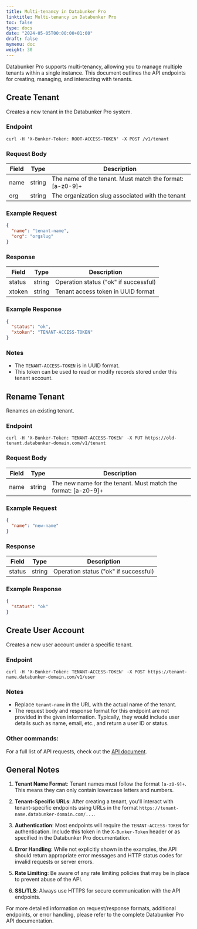 ```yaml
---
title: Multi-tenancy in Databunker Pro
linktitle: Multi-tenancy in Databunker Pro
toc: false
type: docs
date: "2024-05-05T00:00:00+01:00"
draft: false
mymenu: doc
weight: 30
---
```

Databunker Pro supports multi-tenancy, allowing you to manage multiple tenants within a single instance. This document outlines the API endpoints for creating, managing, and interacting with tenants.

## Create Tenant

Creates a new tenant in the Databunker Pro system.

### Endpoint

```
curl -H 'X-Bunker-Token: ROOT-ACCESS-TOKEN' -X POST /v1/tenant
```

### Request Body

| Field | Type | Description |
|-------|------|-------------|
| name  | string | The name of the tenant. Must match the format: [a-z0-9]+ |
| org   | string | The organization slug associated with the tenant |

### Example Request

```json
{
  "name": "tenant-name",
  "org": "orgslug"
}
```

### Response

| Field  | Type | Description |
|--------|------|-------------|
| status | string | Operation status ("ok" if successful) |
| xtoken | string | Tenant access token in UUID format |

### Example Response

```json
{
  "status": "ok",
  "xtoken": "TENANT-ACCESS-TOKEN"
}
```

### Notes

- The `TENANT-ACCESS-TOKEN` is in UUID format.
- This token can be used to read or modify records stored under this tenant account.

## Rename Tenant

Renames an existing tenant.

### Endpoint

```
curl -H 'X-Bunker-Token: TENANT-ACCESS-TOKEN' -X PUT https://old-tenant.databunker-domain.com/v1/tenant
```

### Request Body

| Field | Type | Description |
|-------|------|-------------|
| name  | string | The new name for the tenant. Must match the format: [a-z0-9]+ |

### Example Request

```json
{
  "name": "new-name"
}
```

### Response

| Field  | Type | Description |
|--------|------|-------------|
| status | string | Operation status ("ok" if successful) |

### Example Response

```json
{
  "status": "ok"
}
```

## Create User Account

Creates a new user account under a specific tenant.

### Endpoint

```
curl -H 'X-Bunker-Token: TENANT-ACCESS-TOKEN' -X POST https://tenant-name.databunker-domain.com/v1/user
```

### Notes

- Replace `tenant-name` in the URL with the actual name of the tenant.
- The request body and response format for this endpoint are not provided in the given information. Typically, they would include user details such as name, email, etc., and return a user ID or status.

### Other commands:

For a full list of API requests, check out the <a href="https://documenter.getpostman.com/view/11310294/Szmcbz32">API document</a>.

## General Notes

1. **Tenant Name Format**: Tenant names must follow the format `[a-z0-9]+`. This means they can only contain lowercase letters and numbers.

2. **Tenant-Specific URLs**: After creating a tenant, you'll interact with tenant-specific endpoints using URLs in the format `https://tenant-name.databunker-domain.com/...`.

3. **Authentication**: Most endpoints will require the `TENANT-ACCESS-TOKEN` for authentication. Include this token in the `X-Bunker-Token` header or as specified in the Databunker Pro documentation.

4. **Error Handling**: While not explicitly shown in the examples, the API should return appropriate error messages and HTTP status codes for invalid requests or server errors.

5. **Rate Limiting**: Be aware of any rate limiting policies that may be in place to prevent abuse of the API.

6. **SSL/TLS**: Always use HTTPS for secure communication with the API endpoints.

For more detailed information on request/response formats, additional endpoints, or error handling, please refer to the complete Databunker Pro API documentation.
